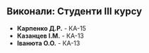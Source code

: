 ## Виконали: Студенти ІІІ курсу

- **Карпенко Д.Р.** - КА-15
- **Казанцев І.М.** - КА-13
- **Іванюта О.О.** - КА-13
